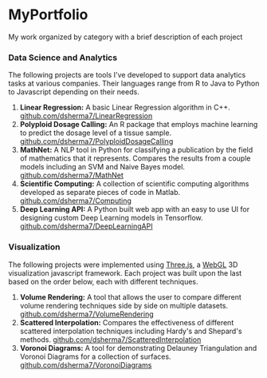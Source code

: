 # MyPortfolio
My work organized by category with a brief description of each project

### Data Science and Analytics
The following projects are tools I've developed to support data analytics tasks at various companies. Their languages range from R to Java to Python to Javascript depending on their needs.
1. __Linear Regression:__ A basic Linear Regression algorithm in C++. [github.com/dsherma7/LinearRegression](https://github.com/dsherma7/LinearRegression)
1. __Polyploid Dosage Calling:__ An R package that employs machine learning to predict the dosage level of a tissue sample. [github.com/dsherma7/PolyploidDosageCalling](https://github.com/dsherma7/PolyploidDosageCalling)
2. __MathNet:__ A NLP tool in Python for classifying a publication by the field of mathematics that it represents. Compares the results from a couple models including an SVM and Naive Bayes model. [github.com/dsherma7/MathNet](https://github.com/dsherma7/MathNet)
3. __Scientific Computing:__ A collection of scientific computing algorithms developed as separate pieces of code in Matlab. [github.com/dsherma7/Computing](https://github.com/dsherma7/Computing)
4. __Deep Learning API:__ A Python built web app with an easy to use UI for designing custom Deep Learning models in Tensorflow. [github.com/dsherma7/DeepLearningAPI](https://github.com/dsherma7/DeepLearningAPI)


### Visualization
The following projects were implemented using [Three.js](https://threejs.org/), a [WebGL](https://developer.mozilla.org/en-US/docs/Web/API/WebGL_API) 3D visualization javascript framework. Each project was built upon the last based on the order below, each with different techniques. 
1. __Volume Rendering:__ A tool that allows the user to compare different volume rendering techniques side by side on multiple datasets. [github.com/dsherma7/VolumeRendering](https://github.com/dsherma7/VolumeRendering)
2. __Scattered Interpolation:__ Compares the effectiveness of different scattered interpolation techniques including Hardy's and Shepard's methods. [github.com/dsherma7/ScatteredInterpolation](https://github.com/dsherma7/ScatteredInterpolation)
3. __Voronoi Diagrams:__ A tool for demonstrating Delauney Triangulation and Voronoi Diagrams for a collection of surfaces. [github.com/dsherma7/VoronoiDiagrams](https://github.com/dsherma7/VoronoiDiagrams)
